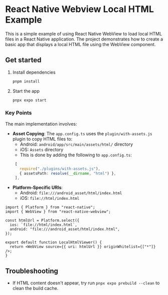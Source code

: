 # React Native Webview Local HTML Example

This is a simple example of using React Native WebView to load local HTML files in a React Native application. The project demonstrates how to create a basic app that displays a local HTML file using the WebView component.

## Get started

1. Install dependencies

   ```bash
   pnpm install
   ```

2. Start the app

   ```bash
   pnpx expo start
   ```

### Key Points

The main implementation involves:

- **Asset Copying**: The `app.config.ts` uses the `plugin/with-assets.js` plugin to copy HTML files to:
  - Android: `android/app/src/main/assets/html/` directory
  - iOS: `Assets` directory
  - This is done by adding the following to `app.config.ts`:
  ```ts
   [
     require("./plugins/with-assets.js"),
     { assetsPath: resolve(__dirname, "html") },
   ],
  ```
- **Platform-Specific URIs**:
  - Android: `file:///android_asset/html/index.html`
  - iOS: `file://html/index.html`

```tsx
import { Platform } from "react-native";
import { WebView } from "react-native-webview";

const htmlUrl = Platform.select({
  ios: `file://html/index.html`,
  android: "file:///android_asset/html/index.html",
});

export default function LocalHtmlViewer() {
  return <WebView source={{ uri: htmlUrl }} originWhitelist={["*"]} />;
}
```

## Troubleshooting

- If HTML content doesn't appear, try run `pnpx expo prebuild --clean` to clean the build cache.
